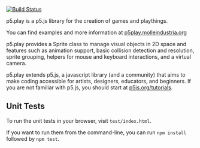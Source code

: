 [![Build Status](https://travis-ci.org/molleindustria/p5.play.svg?branch=master)](https://travis-ci.org/molleindustria/p5.play)

p5.play is a p5.js library for the creation of games and playthings.

You can find examples and more information at [p5play.molleindustria.org](http://p5play.molleindustria.org)

p5.play provides a Sprite class to manage visual objects in 2D space and features such as animation support, basic collision detection and resolution, sprite grouping, helpers for mouse and keyboard interactions, and a virtual camera. 

p5.play extends p5.js, a javascript library (and a community) that aims to make coding accessible for artists, designers, educators, and beginners. If you are not familiar with p5.js, you should start at [p5js.org/tutorials](http://p5js.org/tutorials/).

## Unit Tests

To run the unit tests in your browser, visit `test/index.html`.

If you want to run them from the command-line, you can run
`npm install` followed by `npm test`.
